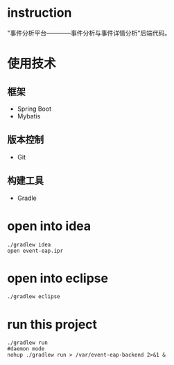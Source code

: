 # instruction

"事件分析平台————事件分析与事件详情分析"后端代码。

# 使用技术

## 框架

- Spring Boot
- Mybatis

## 版本控制

- Git

## 构建工具

- Gradle

# open into idea

```shell
./gradlew idea
open event-eap.ipr
```

# open into eclipse

```shell
./gradlew eclipse
```

# run this project

```shell
./gradlew run
#daemon mode
nohup ./gradlew run > /var/event-eap-backend 2>&1 &
```
